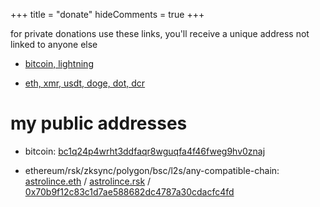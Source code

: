 +++
title = "donate"
hideComments = true
+++

for private donations use these links, you'll receive a unique address not linked to anyone else

- [bitcoin, lightning](https://checkout.opennode.com/p/32c4dcff-1ef4-44ba-908e-cccf7f564233)

- [eth, xmr, usdt, doge, dot, dcr](https://globee.com/donate/Mmp6rjZ53Yo2ZOPGKkgVbR)

# my public addresses

- bitcoin:
  [bc1q24p4wrht3ddfaqr8wguqfa4f46fweg9hv0znaj](https://mempool.space/address/bc1q24p4wrht3ddfaqr8wguqfa4f46fweg9hv0znaj)

- ethereum/rsk/zksync/polygon/bsc/l2s/any-compatible-chain:
  [astrolince.eth](https://etherscan.io/address/0x70b9f12c83c1d7ae588682dc4787a30cdacfc4fd) / [astrolince.rsk](https://explorer.rsk.co/address/0x70b9f12c83c1d7ae588682dc4787a30cdacfc4fd) / [0x70b9f12c83c1d7ae588682dc4787a30cdacfc4fd](https://debank.com/profile/0x70b9f12c83c1d7ae588682dc4787a30cdacfc4fd)
